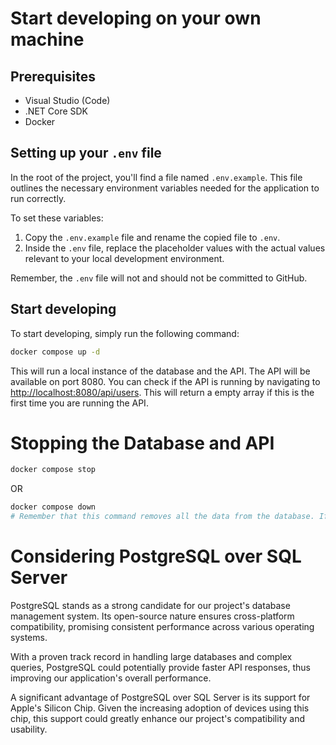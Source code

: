 # Start developing on your own machine

## Prerequisites

- Visual Studio (Code)
- .NET Core SDK
- Docker

## Setting up your `.env` file

In the root of the project, you'll find a file named `.env.example`. This file outlines the necessary environment variables needed for the application to run correctly.

To set these variables:

1. Copy the `.env.example` file and rename the copied file to `.env`.
2. Inside the `.env` file, replace the placeholder values with the actual values relevant to your local development environment.

Remember, the `.env` file will not and should not be committed to GitHub.

## Start developing

To start developing, simply run the following command:

```bash
docker compose up -d
```

This will run a local instance of the database and the API. The API will be available on port 8080. You can check if the API is running by navigating to [http://localhost:8080/api/users](http://localhost:8080/api/users). This will return a empty array if this is the first time you are running the API.


# Stopping the Database and API

```bash
docker compose stop
```

OR

```bash
docker compose down
# Remember that this command removes all the data from the database. If you want to keep the data, use the first command.
```

# Considering PostgreSQL over SQL Server

PostgreSQL stands as a strong candidate for our project's database management system. Its open-source nature ensures cross-platform compatibility, promising consistent performance across various operating systems.

With a proven track record in handling large databases and complex queries, PostgreSQL could potentially provide faster API responses, thus improving our application's overall performance.

A significant advantage of PostgreSQL over SQL Server is its support for Apple's Silicon Chip. Given the increasing adoption of devices using this chip, this support could greatly enhance our project's compatibility and usability.
